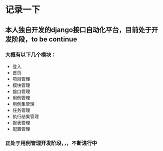 # 记录一下

## 本人独自开发的django接口自动化平台，目前处于开发阶段，to be continue

### 大概有以下几个模块：

- 登入
- 首页
- 项目管理
- 模块管理
- 接口管理
- 用例管理
- 用例集管理
- 任务管理
- 执行结果管理
- 报表管理
- 配置管理

### 正处于用例管理开发阶段，，，不断进行中
